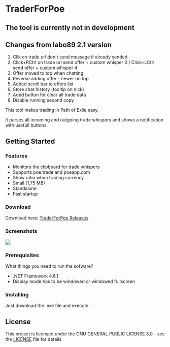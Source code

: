 # TraderForPoe
## The tool is currently not in development

## Changes from labo89 2.1 version

1. Clik on trade url don't send message if already sended 
2. Click+RCtrl on trade url send offer + custom whisper 3 / Click+LCtrl send offer + custom whisper 4
3. Offer moved to top when chatting
4. Reverse adding offer - newer on top
5. Added scroll bar to offers list
6. Store chat history (tooltip on nick)
7. Aded button for clear all trade data
8. Disable running second copy


This tool makes trading in Path of Exile easy. 

It parses all incoming and outgoing trade whispers and shows a notification with usefull buttons.

## Getting Started

### Features
- Monitors the clipboard for trade whispers
- Supports poe.trade and poeapp.com
- Show ratio when trading currency
- Small (1,75 MB)
- Standalone
- Fast startup


### Download
Download here: [TraderForPoe Releases](https://github.com/labo89/TraderForPoe/releases)

### Screenshots
![](https://github.com/labo89/TraderForPoe/blob/master/Screenshots/screen_05.PNG?raw=true "")

### Prerequisites

What things you need to run the sofware?
- .NET Framework 4.6.1
- Display mode has to be windowed or windowed fullscreen

### Installing

Just download the .exe file and execute.

## License

This project is licensed under the GNU GENERAL PUBLIC LICENSE 3.0 - see the [LICENSE](LICENSE.md) file for details
